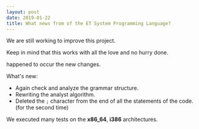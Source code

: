 ```yaml
---
layout: post
date: 2019-01-22
title: What news from of the ET System Programming Language?
---
```


We are still working to improve this project.

Keep in mind that this works with all the love and no hurry done.

happened to occur the new changes.

What's new:
- Again check and analyze the grammar structure.
- Rewriting the analyst algorithm.
- Deleted the `;` character from the end of all the statements of the code. (for the second time)

We executed many tests on the **x86_64**, **i386** architectures.
